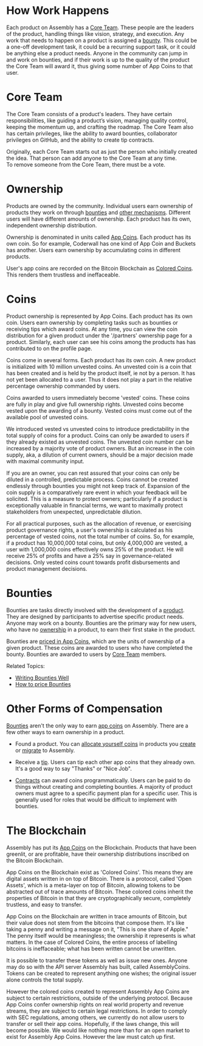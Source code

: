 # How Work Happens

Each product on Assembly has a <a href="#core-team">Core Team</a>. These people are the leaders of the product, handling things like vision, strategy, and execution.
Any work that needs to happen on a product is assigned a <a href="#bounties">bounty</a>. This could be a  one-off development task, it could be a recurring support task, or it could be anything else a product needs.
Anyone in the community can jump in and work on bounties, and if their work is up to the quality of the product the Core Team will award it, thus giving some number of App Coins to that user.

# Core Team

The Core Team consists of a product's leaders.  They have certain responsibilities, like guiding a product’s vision, managing quality control, keeping the momentum up, and crafting the roadmap.
The Core Team also has certain privileges, like the ability to award bounties, collaborator privileges on GitHub, and the ability to create tip contracts.  

Originally, each Core Team starts out as just the person who initially created the idea. That person can add anyone to the Core Team at any time.  
To remove someone from the Core Team, there must be a vote.

# Ownership

Products are owned by the community.  Individual users earn ownership of products they work on through <a href="#bounties">bounties</a> and <a href="#other-forms-of-compensation">other mechanisms</a>.  Different users will have different amounts of ownership.  Each product has its own, independent ownership distribution.  

Ownership is denominated in units called <a href="#coins">App Coins</a>.  Each product has its own coin.  So for example, Coderwall has one kind of App Coin and Buckets has another.  Users earn ownership by accumulating coins in different products.  

User's app coins are recorded on the Bitcoin Blockchain as <a href="#">Colored Coins</a>.  This renders them trustless and ineffaceable.

# Coins

Product ownership is represented by App Coins.  Each product has its own coin.  Users
earn ownership by completing tasks such as bounties or receiving tips which award coins.
At any time, you can view the coin distribution for a given product under the '/partners'
ownership page for a product.  Similarly, each user can see his coins among the products has has
contributed to on the profile page.

Coins come in several forms.  Each product has its own coin.  A new product is initialized with 10 million
unvested coins.  An unvested coin is a coin that has been created and is held by the product itself, ie not by a person.  It has not yet been allocated to a user.  Thus it does not play a part in the relative percentage
ownership commanded by users.  

Coins awarded to users immediately become 'vested' coins.  These coins are fully in play and give full ownership
rights.  Unvested coins become vested upon the awarding of a bounty.  Vested coins must come out of the
available pool of unvested coins.

We introduced vested vs unvested coins to introduce predictability in the total supply of coins for a product.
Coins can only be awarded to users if they already existed as unvested coins.  The unvested coin number can be
increased by a majority vote of product owners.  But an increase in the coin supply, aka, a dilution of current owners, should be a major decision made with maximal community input.  

If you are an owner, you can rest assured that your coins can only be diluted in a controlled, predictable process.  Coins cannot be created endlessly through bounties you might not keep track of.  Expansion of the coin supply is a comparatively rare event in which your feedback will be solicited.  This is a measure to protect owners; particularly if a product is exceptionally valuable in financial terms, we want to maximally protect stakeholders from unexpected, unpredictable dilution.

For all practical purposes, such as the allocation of revenue, or exercising product governance rights, a user's ownership is calculated as his percentage of vested coins, not the total number of coins.  So, for example, if a product has 10,000,000 total coins, but only 4,000,000 are vested, a user with 1,000,000 coins effectively owns 25% of the product.  He will receive 25% of profits and have a 25% say in governance-related decisions.  Only vested coins count towards profit disbursements and product management decisions.

# Bounties

Bounties are tasks directly involved with the development of a <a href="#">product</a>.  They are designed by participants to advertise specific product needs.  Anyone may work on a bounty.  Bounties are the primary way for new users, who have no <a href="#">ownership</a> in a product, to earn their first stake in the product.

Bounties are <a href="#">priced in App Coins</a>, which are the units of ownership of a given product.  These coins are awarded to users who have completed the bounty.  Bounties are awarded to users by <a href="#">Core Team</a> members.

Related Topics:

- <a href="#">Writing Bounties Well</a>
- <a href="#">How to price Bounties</a>

# Other Forms of Compensation

<a href="">Bounties</a> aren't the only way to earn <a href="">app coins</a> on Assembly.  There are a few other ways to earn ownership in a product.

- Found a product.  You can <a href="">allocate yourself coins</a> in products you <a href="">create</a> or <a href="">migrate</a> to Assembly.

- Receive a <a href="">tip</a>.  Users can tip each other app coins that they already own.  It's a good way to say "Thanks" or "Nice Job".

- <a href="">Contracts</a> can award coins programmatically.  Users can be paid to do things without creating and completing bounties.  A majority of product owners must agree to a specific payment plan for a specific user.  This is generally used for roles that would be difficult to implement with bounties.

# The Blockchain

Assembly has put its <a href="#coins">App Coins</a> on the Blockchain.  Products that have been greenlit, or are profitable, have their ownership distributions inscribed on the Bitcoin Blockchain.

App Coins on the Blockchain exist as 'Colored Coins'.  This means they are digital assets written in on top of Bitcoin.  There is a protocol, called 'Open Assets', which is a meta-layer on top of Bitcoin, allowing tokens to be abstracted out of trace amounts of Bitcoin.  These colored coins inherit the properties of Bitcoin in that they are cryptographically secure, completely trustless, and easy to transfer.  

App Coins on the Blockchain are written in trace amounts of Bitcoin, but their value does not stem from the bitcoins that compose them.  It's like taking a penny and writing a message on it, "This is one share of Apple."  The penny itself would be meaningless; the ownership it represents is what matters.  In the case of Colored Coins, the entire process of labelling bitcoins is ineffaceable; what has been written cannot be unwritten.  

It is possible to transfer these tokens as well as issue new ones.  Anyone may do so with the API server Assembly has built, called AssemblyCoins.  Tokens can be created to represent anything one wishes; the original issuer alone controls the total supply.  

However the colored coins created to represent Assembly App Coins are subject to certain restrictions, outside of the underlying protocol.  Because App Coins confer ownership rights on real world property and revenue streams, they are subject to certain legal restrictions.  In order to comply with SEC regulations, among others, we currently do not allow users to transfer or sell their app coins.  Hopefully, if the laws change, this will become possible.  We would like nothing more than for an open market to exist for Assembly App Coins.  However the law must catch up first.
